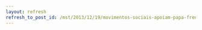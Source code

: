 ```yaml
---
layout: refresh
refresh_to_post_id: /mst/2013/12/19/movimentos-sociais-apoiam-papa-frente-ao-ataque-do-poder-econmico
---
```

